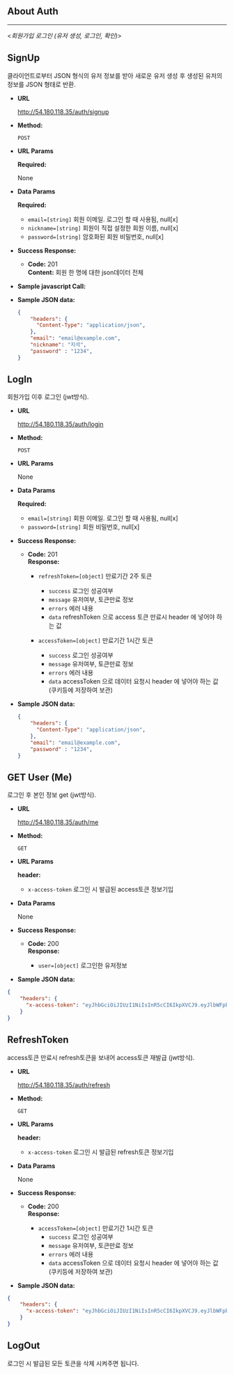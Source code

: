 ## About Auth
----
  <_회원가입 로그인 (유저 생성, 로그인, 확인)_>
<!-- * **API call:**
  localhost:3000/users

* **Sample JSON data:**
  ```json
  {
    "email":"homer@naver.com",
    "nickname":"호머 심슨",
    "password":"1234",
  }
  ```
  * `email=[string]` 회원 이메일. 로그인 할 때 사용됨, null[x]
  * `nickname=[string]` 회원이 직접 설정한 회원 이름, null[x]
  * `password=[string]` 회원 비밀번호, null[x] -->
  <!--회원정보 JSON 형태 + 변수 설명 -->




**SignUp**
----
  클라이언트로부터 JSON 형식의 유저 정보를 받아 새로운 유저 생성 후 생성된 유저의 정보를 JSON 형태로 반환.

* **URL**

  http://54.180.118.35/auth/signup

* **Method:**

  `POST`
  
*  **URL Params**

   **Required:**
 
   None

* **Data Params**

    **Required:**
    
    * `email=[string]` 회원 이메일. 로그인 할 때 사용됨, null[x]
    * `nickname=[string]` 회원이 직접 설정한 회원 이름, null[x]
    * `password=[string]` 암호화된 회원 비밀번호, null[x]


   
    <!--필요한 form field 명시 + 설명-->


* **Success Response:**

  * **Code:** 201 <br />
    **Content:** 회원 한 명에 대한 json데이터 전체
        <!--회원정보 JSON 그대로 들어감-->
 
* **Sample javascript Call:**

  <!-- ```javascript
    axios
    .post(`http://54.180.118.35/auth/signup`, {
      headers: {
        'Content-Type': 'application/json',
      },
      email: "email@example.com",
      nickname: "지석",
      password : "1234",
    });
  ``` -->
* **Sample JSON data:**
  ```json
  {
      "headers": {
        "Content-Type": "application/json",
      },
      "email": "email@example.com",
      "nickname": "지석",
      "password" : "1234",
  }
  ```

**LogIn**
----
  
  회원가입 이후 로그인 (jwt방식).
  <!--삭제 시 삭제된 객체를 리턴할 지 그냥 성공 메시지 리턴할지?-->

* **URL**

  http://54.180.118.35/auth/login

* **Method:**

  `POST`
  

* **URL Params**
  
  None

*  **Data Params**

    **Required:**
    
    * `email=[string]` 회원 이메일. 로그인 할 때 사용됨, null[x]
    * `password=[string]` 회원 비밀번호, null[x]



* **Success Response:**
  <!--삭제 성공 시 http code 뭐할지?-->
  * **Code:** 201 <br />
    **Response:**

    * `refreshToken=[object]` 만료기간 2주 토큰
      - `success` 로그인 성공여부
      - `message` 유저여부, 토큰만료 정보
      - `errors` 에러 내용
      - `data` refreshToken 으로 access 토큰 만료시 header 에 넣어야 하는 값

    * `accessToken=[object]` 만료기간 1시간 토큰
      - `success` 로그인 성공여부
      - `message` 유저여부, 토큰만료 정보
      - `errors` 에러 내용
      - `data` accessToken 으로 데이터 요청시 header 에 넣어야 하는 값 (쿠키등에 저장하여 보관)
 

<!-- * **Sample Call:** -->

  <!-- ```javascript
    axios
    .post(`http://54.180.118.35/auth/login`, {
      headers: {
        'Content-Type': 'application/json',
      },
      email: "email@example.com",
      password : "1234",
    });
  ``` -->
* **Sample JSON data:**
  ```json
  {
      "headers": {
        "Content-Type": "application/json",
      },
      "email": "email@example.com",
      "password" : "1234",
  }
  ```

**GET User (Me)**
----
  로그인 후 본인 정보 get (jwt방식).
  <!--삭제 시 삭제된 객체를 리턴할 지 그냥 성공 메시지 리턴할지?-->

* **URL**

  http://54.180.118.35/auth/me

* **Method:**

  `GET`
  
*  **URL Params**

    **header:**
    
    * `x-access-token` 로그인 시 발급된 access토큰 정보기입

    

* **Data Params**
  
  None



* **Success Response:**
  <!--삭제 성공 시 http code 뭐할지?-->
  * **Code:** 200 <br />
    **Response:**

    * `user=[object]` 로그인한 유저정보
 

<!-- * **Sample Call:**

  ```javascript
    axios
    .post(`http://54.180.118.35/auth/me`, {
      headers: {
        'x-access-token': 'eyJhbGciOiJIUzI1NiIsInR5cCI6IkpXVCJ9.eyJlbWFpbCI6ImFzZGZAYXNkZi5jb20iLCJpYXQiOjE1NzQwNjIwMDMsImV4cCI6MTU3NDA2MjAwOX0.FhdS3dX1DiMtEeadvosyGvpYjjw50JrcWOht1-R3il0',
      }
    });
  ``` -->
  * **Sample JSON data:**
  ```json
  {
      "headers": {
        "x-access-token": "eyJhbGciOiJIUzI1NiIsInR5cCI6IkpXVCJ9.eyJlbWFpbCI6ImFzZGZAYXNkZi5jb20iLCJpYXQiOjE1NzQwNjIwMDMsImV4cCI6MTU3NDA2MjAwOX0.FhdS3dX1DiMtEeadvosyGvpYjjw50JrcWOht1-R3il0",
      }
  }
  ```



**RefreshToken**
----
  access토큰 만료시 refresh토큰을 보내어 access토큰 재발급 (jwt방식).
  <!--삭제 시 삭제된 객체를 리턴할 지 그냥 성공 메시지 리턴할지?-->

* **URL**

  http://54.180.118.35/auth/refresh

* **Method:**

  `GET`
  
*  **URL Params**

    **header:**
    
    * `x-access-token` 로그인 시 발급된 refresh토큰 정보기입

    

* **Data Params**
  
  None



* **Success Response:**
  <!--삭제 성공 시 http code 뭐할지?-->
  * **Code:** 200 <br />
    **Response:**

    * `accessToken=[object]` 만료기간 1시간 토큰
      - `success` 로그인 성공여부
      - `message` 유저여부, 토큰만료 정보
      - `errors` 에러 내용
      - `data` accessToken 으로 데이터 요청시 header 에 넣어야 하는 값 (쿠키등에 저장하여 보관)

<!-- * **Sample Call:**

  ```javascript
    axios
    .post(`http://54.180.118.35/auth/me`, {
      headers: {
        'x-access-token': 'eyJhbGciOiJIUzI1NiIsInR5cCI6IkpXVCJ9.eyJlbWFpbCI6ImFzZGZAYXNkZi5jb20iLCJpYXQiOjE1NzQwNjIwMDMsImV4cCI6MTU3NDA2MjAwOX0.FhdS3dX1DiMtEeadvosyGvpYjjw50JrcWOht1-R3il0',
      }
    });
  ``` -->
  * **Sample JSON data:**
  ```json
  {
      "headers": {
        "x-access-token": "eyJhbGciOiJIUzI1NiIsInR5cCI6IkpXVCJ9.eyJlbWFpbCI6ImFzZGZAYXNkZi5jb20iLCJpYXQiOjE1NzQwNTMwNDMsImV4cCI6MTU3NDEzOTQ0M30.BDYuub-TMKKQi0o546kf51OehKo7kPZpge68kDT9ZIQ",
      }
  }
  ```


**LogOut**
----
  로그인 시 발급된 모든 토큰을 삭제 시켜주면 됩니다.